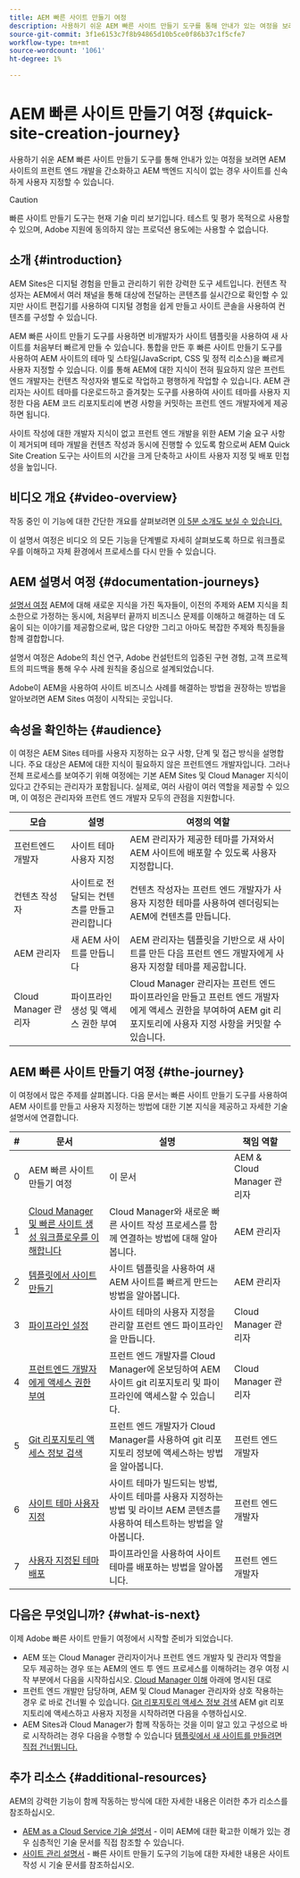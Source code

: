 ```yaml
---
title: AEM 빠른 사이트 만들기 여정
description: 사용하기 쉬운 AEM 빠른 사이트 만들기 도구를 통해 안내가 있는 여정을 보려면 AEM 사이트의 프런트 엔드 개발을 간소화하고 AEM 백엔드 지식이 없는 경우 사이트를 신속하게 사용자 지정할 수 있습니다.
source-git-commit: 3f1e6153c7f8b94865d10b5ce0f86b37c1f5cfe7
workflow-type: tm+mt
source-wordcount: '1061'
ht-degree: 1%

---
```



# AEM 빠른 사이트 만들기 여정 {#quick-site-creation-journey}

사용하기 쉬운 AEM 빠른 사이트 만들기 도구를 통해 안내가 있는 여정을 보려면 AEM 사이트의 프런트 엔드 개발을 간소화하고 AEM 백엔드 지식이 없는 경우 사이트를 신속하게 사용자 지정할 수 있습니다.

>[!CAUTION]
>
>빠른 사이트 만들기 도구는 현재 기술 미리 보기입니다. 테스트 및 평가 목적으로 사용할 수 있으며, Adobe 지원에 동의하지 않는 프로덕션 용도에는 사용할 수 없습니다.

## 소개 {#introduction}

AEM Sites은 디지털 경험을 만들고 관리하기 위한 강력한 도구 세트입니다. 컨텐츠 작성자는 AEM에서 여러 채널을 통해 대상에 전달하는 콘텐츠를 실시간으로 확인할 수 있지만 사이트 편집기를 사용하여 디지털 경험을 쉽게 만들고 사이트 콘솔을 사용하여 컨텐츠를 구성할 수 있습니다.

AEM 빠른 사이트 만들기 도구를 사용하면 비개발자가 사이트 템플릿을 사용하여 새 사이트를 처음부터 빠르게 만들 수 있습니다. 통합을 만든 후 빠른 사이트 만들기 도구를 사용하여 AEM 사이트의 테마 및 스타일(JavaScript, CSS 및 정적 리소스)을 빠르게 사용자 지정할 수 있습니다. 이를 통해 AEM에 대한 지식이 전혀 필요하지 않은 프런트 엔드 개발자는 컨텐츠 작성자와 별도로 작업하고 평행하게 작업할 수 있습니다. AEM 관리자는 사이트 테마를 다운로드하고 즐겨찾는 도구를 사용하여 사이트 테마를 사용자 지정한 다음 AEM 코드 리포지토리에 변경 사항을 커밋하는 프런트 엔드 개발자에게 제공하면 됩니다.

사이트 작성에 대한 개발자 지식이 없고 프런트 엔드 개발을 위한 AEM 기술 요구 사항이 제거되며 테마 개발을 컨텐츠 작성과 동시에 진행할 수 있도록 함으로써 AEM Quick Site Creation 도구는 사이트의 시간을 크게 단축하고 사이트 사용자 지정 및 배포 민첩성을 높입니다.

## 비디오 개요 {#video-overview}

작동 중인 이 기능에 대한 간단한 개요를 살펴보려면 [이 5분 소개도 보실 수 있습니다.](https://www.youtube.com/watch?v=NQeQ1jZ7ZBw)

이 설명서 여정은 비디오 의 모든 기능을 단계별로 자세히 살펴보도록 하므로 워크플로우를 이해하고 자체 환경에서 프로세스를 다시 만들 수 있습니다.

## AEM 설명서 여정 {#documentation-journeys}

[설명서 여정](/help/journey-documentation/home.md) AEM에 대해 새로운 지식을 가진 독자들이, 이전의 주제와 AEM 지식을 최소한으로 가정하는 동시에, 처음부터 끝까지 비즈니스 문제를 이해하고 해결하는 데 도움이 되는 이야기를 제공함으로써, 많은 다양한 그리고 아마도 복잡한 주제와 특징들을 함께 결합합니다.

설명서 여정은 Adobe의 최신 연구, Adobe 컨설턴트의 입증된 구현 경험, 고객 프로젝트의 피드백을 통해 우수 사례 원칙을 중심으로 설계되었습니다.

Adobe이 AEM을 사용하여 사이트 비즈니스 사례를 해결하는 방법을 권장하는 방법을 알아보려면 AEM Sites 여정이 시작되는 곳입니다.

## 속성을 확인하는 {#audience}

이 여정은 AEM Sites 테마를 사용자 지정하는 요구 사항, 단계 및 접근 방식을 설명합니다. 주요 대상은 AEM에 대한 지식이 필요하지 않은 프런트엔드 개발자입니다. 그러나 전체 프로세스를 보여주기 위해 여정에는 기본 AEM Sites 및 Cloud Manager 지식이 있다고 간주되는 관리자가 포함됩니다. 실제로, 여러 사람이 여러 역할을 제공할 수 있으며, 이 여정은 관리자와 프런트 엔드 개발자 모두의 관점을 지원합니다.

| 모습 | 설명 | 여정의 역할 |
|---|---|---|
| 프런트엔드 개발자 | 사이트 테마 사용자 지정 | AEM 관리자가 제공한 테마를 가져와서 AEM 사이트에 배포할 수 있도록 사용자 지정합니다. |
| 컨텐츠 작성자 | 사이트로 전달되는 컨텐츠를 만들고 관리합니다 | 컨텐츠 작성자는 프런트 엔드 개발자가 사용자 지정한 테마를 사용하여 렌더링되는 AEM에 컨텐츠를 만듭니다. |
| AEM 관리자 | 새 AEM 사이트를 만듭니다 | AEM 관리자는 템플릿을 기반으로 새 사이트를 만든 다음 프런트 엔드 개발자에게 사용자 지정할 테마를 제공합니다. |
| Cloud Manager 관리자 | 파이프라인 생성 및 액세스 권한 부여 | Cloud Manager 관리자는 프런트 엔드 파이프라인을 만들고 프런트 엔드 개발자에게 액세스 권한을 부여하여 AEM git 리포지토리에 사용자 지정 사항을 커밋할 수 있습니다. |

## AEM 빠른 사이트 만들기 여정 {#the-journey}

이 여정에서 많은 주제를 살펴봅니다. 다음 문서는 빠른 사이트 만들기 도구를 사용하여 AEM 사이트를 만들고 사용자 지정하는 방법에 대한 기본 지식을 제공하고 자세한 기술 설명서에 연결합니다.

|#|문서|설명|책임 역할|
|---|---|---|---|
|0|AEM 빠른 사이트 만들기 여정|이 문서|AEM &amp; Cloud Manager 관리자|
|1|[Cloud Manager 및 빠른 사이트 생성 워크플로우를 이해합니다](cloud-manager.md)|Cloud Manager와 새로운 빠른 사이트 작성 프로세스를 함께 연결하는 방법에 대해 알아봅니다.|AEM 관리자|
|2|[템플릿에서 사이트 만들기](create-site.md)|사이트 템플릿을 사용하여 새 AEM 사이트를 빠르게 만드는 방법을 알아봅니다.|AEM 관리자|
|3|[파이프라인 설정](pipeline-setup.md)|사이트 테마의 사용자 지정을 관리할 프런트 엔드 파이프라인을 만듭니다.|Cloud Manager 관리자|
|4|[프런트엔드 개발자에게 액세스 권한 부여](grant-access.md)|프런트 엔드 개발자를 Cloud Manager에 온보딩하여 AEM 사이트 git 리포지토리 및 파이프라인에 액세스할 수 있습니다.|Cloud Manager 관리자|
|5|[Git 리포지토리 액세스 정보 검색](retrieve-access.md)|프런트 엔드 개발자가 Cloud Manager를 사용하여 git 리포지토리 정보에 액세스하는 방법을 알아봅니다.|프런트 엔드 개발자|
|6|[사이트 테마 사용자 지정](customize-theme.md)|사이트 테마가 빌드되는 방법, 사이트 테마를 사용자 지정하는 방법 및 라이브 AEM 콘텐츠를 사용하여 테스트하는 방법을 알아봅니다.|프런트 엔드 개발자|
|7|[사용자 지정된 테마 배포](deploy-theme.md)|파이프라인을 사용하여 사이트 테마를 배포하는 방법을 알아봅니다.|프런트 엔드 개발자|

## 다음은 무엇입니까? {#what-is-next}

이제 Adobe 빠른 사이트 만들기 여정에서 시작할 준비가 되었습니다.

* AEM 또는 Cloud Manager 관리자이거나 프런트 엔드 개발자 및 관리자 역할을 모두 제공하는 경우 또는 AEM의 엔드 투 엔드 프로세스를 이해하려는 경우 여정 시작 부분에서 다음을 시작하십시오. [Cloud Manager 이해](cloud-manager.md) 아래에 명시된 대로
* 프런트 엔드 개발만 담당하며, AEM 및 Cloud Manager 관리자와 상호 작용하는 경우 로 바로 건너뛸 수 있습니다. [Git 리포지토리 액세스 정보 검색](retrieve-access.md) AEM git 리포지토리에 액세스하고 사용자 지정을 시작하려면 다음을 수행하십시오.
* AEM Sites과 Cloud Manager가 함께 작동하는 것을 이미 알고 있고 구성으로 바로 시작하려는 경우 다음을 수행할 수 있습니다 [템플릿에서 새 사이트를 만들려면 직접 건너뜁니다.](create-site.md)

## 추가 리소스 {#additional-resources}

AEM의 강력한 기능이 함께 작동하는 방식에 대한 자세한 내용은 이러한 추가 리소스를 참조하십시오.

* [AEM as a Cloud Service 기술 설명서](https://experienceleague.adobe.com/docs/experience-manager-cloud-service.html) - 이미 AEM에 대한 확고한 이해가 있는 경우 심층적인 기술 문서를 직접 참조할 수 있습니다.
* [사이트 관리 설명서](/help/sites-cloud/administering/site-creation/create-site.md) - 빠른 사이트 만들기 도구의 기능에 대한 자세한 내용은 사이트 작성 시 기술 문서를 참조하십시오.
